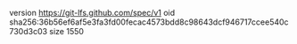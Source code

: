 version https://git-lfs.github.com/spec/v1
oid sha256:36b56ef6af5e3fa3fd00fecac4573bdd8c98643dcf946717ccee540c730d3c03
size 1550
